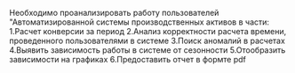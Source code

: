 Необходимо проанализировать работу пользователей "Автоматизированной системы производственных активов в части:
1.Расчет конверсии за период
2.Анализ корректности расчета времени, проведенного пользователями в системе
3.Поиск аномалий в расчетах
4.Выявить зависимость работы в системе от сезонности
5.Отообразить зависимости на графиках
6.Предоставить отчет в формте pdf
